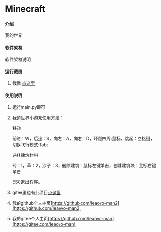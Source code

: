 # Minecraft

#### 介绍
我的世界

#### 软件架构
软件架构说明


#### 运行截图

1.  截图 [点这里](https://img.jbzj.com/file_images/article/202111/2021110909230214.jpg)

#### 使用说明

1.  运行main.py即可
2.  我的世界小游戏使用方法：

    移动

    前进：W，后退：S，向左：A，向右：D，环顾四周:鼠标，跳起：空格键，切换飞行模式:Tab;

    选择建筑材料

    砖：1，草：2，沙子：3，删除建筑：鼠标左键单击，创建建筑块：鼠标右键单击

    ESC退出程序。
4.  gitee里也有此项目[点这里](https://gitee.com/lenovo-man/minecraft)
3.  我的github个人主页[https://github.com/leaovo-man2](https://github.com/leaovo-man2)
3.  我的gitee个人主页[https://github.com/leaovo-man](https://gitee.com/leaovo-man)
